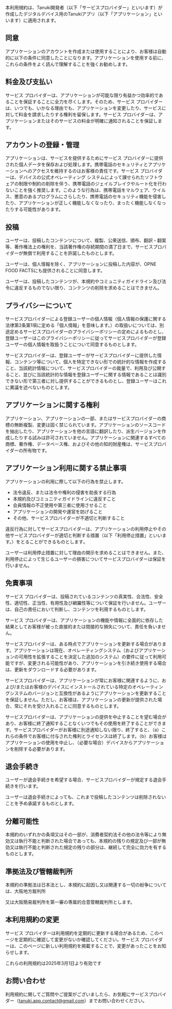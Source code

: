 本利用規約は、Tanuki開発者（以下「サービスプロバイダー」といいます）が作成したデジタルデバイス用のTanukiアプリ（以下「アプリケーション」といいます）に適用されます。


## 同意

アプリケーションのアカウントを作成または使用することにより、お客様は自動的に以下の条件に同意したことになります。アプリケーションを使用する前に、これらの条件をよく読んで理解することを強くお勧めします。


## 料金及び支払い

サービス プロバイダーは、アプリケーションが可能な限り有益かつ効率的であることを保証することに全力を尽くします。そのため、サービス プロバイダーは、いつでも、いかなる理由でも、アプリケーションを変更したり、サービスに対して料金を請求したりする権利を留保します。サービス プロバイダーは、アプリケーションまたはそのサービスの料金が明確に通知されることを保証します。


## アカウントの登録・管理

アプリケーションは、サービスを提供するためにサービス プロバイダーに提供された個人データを保存および処理します。携帯電話のセキュリティとアプリケーションへのアクセスを維持するのはお客様の責任です。サービス プロバイダーは、デバイスの公式オペレーティング システムによって課せられたソフトウェアの制限や制約の削除を伴う、携帯電話のジェイルブレイクやルート化を行わないことを強く推奨します。このような行為は、携帯電話をマルウェア、ウイルス、悪意のあるプログラムにさらしたり、携帯電話のセキュリティ機能を侵害したり、アプリケーションが正しく機能しなくなったり、まったく機能しなくなったりする可能性があります。


## 投稿

ユーザーは、投稿したコンテンツについて、複製、公衆送信、頒布、翻訳・翻案等、著作権法上の権利を、当該著作権の存続期間の満了日まで、サービスプロバイダーが無償で利用することを許諾したものとします。

ユーザーは、個人情報を除く、アプリケーションに投稿した内容が、OPNE FOOD FACTSにも提供されることに同意します。

ユーザーは、投稿したコンテンツが、本規約やコミュニティガイドライン及び法令に違反するものでない限り、コンテンツの削除を求めることはできません。


## プライバシーについて

サービスプロバイダーによる登録ユーザーの個人情報（個人情報の保護に関する法律第2条第1項に定める「個人情報」を意味します。）の取扱いについては、別途定めるサービスプロバイダーのプライバシーポリシーの定めによるものとし、登録ユーザーはこのプライバシーポリシーに従ってサービスプロバイダーが登録ユーザーの個人情報を取扱うことについて同意するものとします。

サービスプロバイダーは、登録ユーザーがサービスプロバイダーに提供した情報、コンテンツ等について、個人を特定できない形での統計的な情報を作成すること、当該統計情報について、サービスプロバイダーの裁量で、利用及び公開すること、並びに当該統計的な情報を登録ユーザーに関する情報であることは識別できない形で第三者に対し提供することができるものとし、登録ユーザーはこれに異議を述べないものとします。


## アプリケーションに関する権利

アプリケーション、アプリケーションの一部、またはサービスプロバイダーの商標の無断複製、変更は固く禁じられています。アプリケーションのソースコードを抽出したり、アプリケーションを他の言語に翻訳したり、派生バージョンを作成したりする試みは許可されていません。アプリケーションに関連するすべての商標、著作権、データベース権、およびその他の知的財産権は、サービスプロバイダーの所有物です。


## アプリケーション利用に関する禁止事項

アプリケーションの利用に際して以下の行為を禁止します。

- 法令違反、または法令や権利の侵害を助長する行為
- 本規約及びコミュニティガイドラインに違反すこと
- 会員情報の不正使用や第三者に使用させること
- アプリケーションの開発や運営を妨げること
- その他、サービスプロバイダーが不適切と判断すること

違反行為に対してサービスプロバイダーは、アプリケーションの利⽤停⽌やその他サービスプロバイダーが適切と判断する措置（以下「利⽤停⽌措置」といいます。）をとることができるものとします｡

ユーザーは利用停止措置に対して理由の開示を求めることはできません。また、利用停止によって生じるユーザーの損害についてサービスプロバイダーは保証を行いません。


## 免責事項

サービス プロバイダーは、投稿されているコンテンツの真実性、合法性、安全性、適切性、正当性、有用性及び網羅性等について保証を行いません。ユーザーは、自己の責任において判断し、コンテンツを利用するものとします。

サービス プロバイダーは、アプリケーションの機能や情報に全面的に依存した結果としてお客様が被った直接的または間接的な損失について、責任を負いません。

サービスプロバイダーは、ある時点でアプリケーションを更新する場合があります。アプリケーションは現在、オペレーティングシステム（およびアプリケーションの可用性を拡張することを決定した追加のシステム）の要件に従って利用可能ですが、変更される可能性があり、アプリケーションを引き続き使用する場合は、更新をダウンロードする必要があります。

サービスプロバイダーは、アプリケーションが常にお客様に関連するように、および/またはお客様のデバイスにインストールされている特定のオペレーティングシステムのバージョンと互換性があるようにアプリケーションを更新することを保証しません。ただし、お客様は、アプリケーションの更新が提供された場合、常にそれを受け入れることに同意するものとします。

サービスプロバイダーは、アプリケーションの提供を中止することを望む場合があり、お客様に終了通知することなくいつでもその使用を終了することができます。サービスプロバイダーがお客様に別途通知しない限り、終了すると、（a）これらの条件でお客様に付与された権利とライセンスは終了します。（b）お客様はアプリケーションの使用を中止し、（必要な場合）デバイスからアプリケーションを削除する必要があります。


##  退会手続き

ユーザーが退会手続きを希望する場合、サービスプロバイダーが規定する退会手続きを行います。

ユーザーは退会手続きによっても、これまで投稿したコンテンツは削除されないことを予め承諾するものとします。


##  分離可能性

本規約のいずれかの条項又はその一部が、消費者契約法その他の法令等により無効又は執行不能と判断された場合であっても、本規約の残りの規定及び一部が無効又は執行不能と判断された規定の残りの部分は、継続して完全に効力を有するものとします。


## 準拠法及び管轄裁判所

本規約の準拠法は日本法とし、本規約に起因し又は関連する一切の紛争については、大阪地方裁判所

又は大阪簡易裁判所を第一審の専属的合意管轄裁判所とします。


## 本利用規約の変更

サービス プロバイダーは利用規約を定期的に更新する場合があるため、このページを定期的に確認して変更がないか確認してください。サービス プロバイダーは、このページに新しい利用規約を掲載することで、変更があったことをお知らせします。

これらの利用規約は2025年3月1日より有効です


## お問い合わせ

利用規約に関してご質問やご提案がございましたら、お気軽にサービスプロバイダー（tanuki.app.contact@gmail.com）までお問い合わせください。
